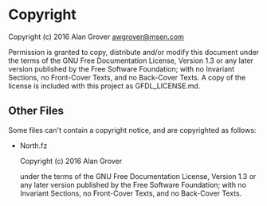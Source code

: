 # Copyright

Copyright (c)  2016 Alan Grover <awgrover@msen.com>

Permission is granted to copy, distribute and/or modify this document
under the terms of the GNU Free Documentation License, Version 1.3
or any later version published by the Free Software Foundation;
with no Invariant Sections, no Front-Cover Texts, and no Back-Cover
Texts.  A copy of the license is included with this project as GFDL_LICENSE.md.

## Other Files

Some files can't contain a copyright notice, and are copyrighted as follows:

* North.fz 

    Copyright (c)  2016 Alan Grover

    under the terms of the GNU Free Documentation License, Version 1.3
    or any later version published by the Free Software Foundation;
    with no Invariant Sections, no Front-Cover Texts, and no Back-Cover
    Texts.
